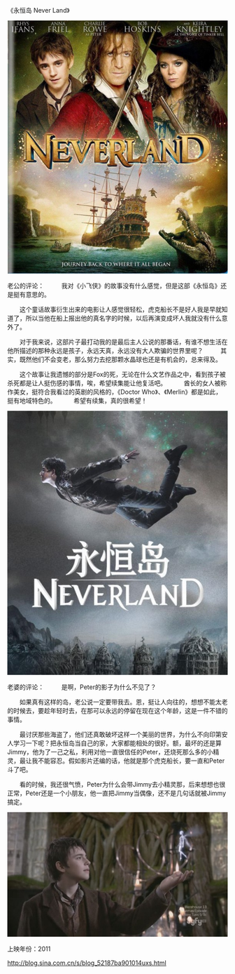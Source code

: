 《永恒岛 Never Land》

			
![](./img/52187ba9tc7c7327b94df&690.jpg)

老公的评论：
 
　　我对《小飞侠》的故事没有什么感觉，但是这部《永恒岛》还是挺有意思的。
 

　　这个童话故事衍生出来的电影让人感觉很轻松，虎克船长不是好人我是早就知道了，所以当他在船上报出他的真名字的时候，以后再演变成坏人我就没有什么意外了。
 

　　对于我来说，这部片子最打动我的是最后主人公说的那番话，有谁不想生活在他所描述的那种永远是孩子，永远天真，永远没有大人欺骗的世界里呢？
 
　　其实，既然他们不会变老，那么努力去挖那颗水晶球也还是有机会的，总来得及。
 

　　这个故事让我遗憾的部分是Fox的死，无论在什么文艺作品之中，看到孩子被杀死都是让人挺伤感的事情，唉，希望续集能让他复活吧。
 
　　酋长的女人被称作美女，挺符合我看过的英剧的风格的，《Doctor
Who》、《Merlin》都是如此，挺有地域特色的。
 
　　希望有续集，真的很希望！

![](./img/52187ba9tc7c73416d7af&690.jpg)

老婆的评论：
 
　　是啊，Peter的影子为什么不见了？
 

　　如果真有这样的岛，老公说一定要带我去。恩，挺让人向往的，想想不能太老的时候去，要趁年轻时去，在那可以永远的停留在现在这个年龄，这是一件不错的事情。
 

　　最讨厌那些海盗了，他们还真敢破坏这样一个美丽的世界，为什么不向印第安人学习一下呢？把永恒岛当自己的家，大家都能相处的很好。额，最坏的还是算Jimmy，他为了一己之私，利用对他一直很信任的Peter，还烧死那么多的小精灵，最让我不能容忍。假如影片还编的话，他就是那个虎克船长，要一直和Peter斗了吧。
 

　　看的时候，我还很气愤，Peter为什么会带Jimmy去小精灵那，后来想想也很正常，Peter还是一个小朋友，他一直把Jimmy当偶像，还不是几句话就被Jimmy搞定。

![](./img/52187ba9tc7c7381ac74d&690.jpg)

上映年份：2011							
		
http://blog.sina.com.cn/s/blog_52187ba901014uxs.html
